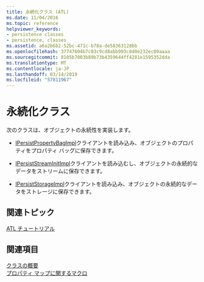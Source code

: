 ```yaml
---
title: 永続化クラス (ATL)
ms.date: 11/04/2016
ms.topic: reference
helpviewer_keywords:
- persistence classes
- persistence, classes
ms.assetid: a6a2b6b2-52bc-471c-b78a-de58363128bb
ms.openlocfilehash: 37747604b7c03c9cd8abb993c8d0e232ec80aaaa
ms.sourcegitcommit: 8105b7003b89b73b4359644ff4281e1595352dda
ms.translationtype: MT
ms.contentlocale: ja-JP
ms.lasthandoff: 03/14/2019
ms.locfileid: "57811967"
---
```

# <a name="persistence-classes"></a>永続化クラス

次のクラスは、オブジェクトの永続性を実装します。

- [IPersistPropertyBagImpl](../atl/reference/ipersistpropertybagimpl-class.md)クライアントを読み込み、オブジェクトのプロパティをプロパティ バッグに保存できます。

- [IPersistStreamInitImpl](../atl/reference/ipersiststreaminitimpl-class.md)クライアントを読み込むし、オブジェクトの永続的なデータをストリームに保存できます。

- [IPersistStorageImpl](../atl/reference/ipersiststorageimpl-class.md)クライアントを読み込み、オブジェクトの永続的なデータをストレージに保存できます。

## <a name="related-articles"></a>関連トピック

[ATL チュートリアル](../atl/active-template-library-atl-tutorial.md)

## <a name="see-also"></a>関連項目

[クラスの概要](../atl/atl-class-overview.md)<br/>
[プロパティ マップに関するマクロ](../atl/reference/property-map-macros.md)
